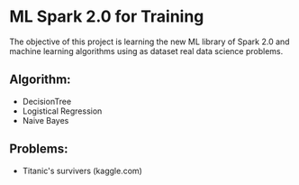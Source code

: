 ML Spark 2.0 for Training
=========================

The objective of this project is 
learning the new ML library of Spark 2.0 and machine learning algorithms using as dataset real data science problems.
 
 Algorithm:
 ----------
 - DecisionTree
 - Logistical Regression
 - Naive Bayes
 
 Problems:
 ---------
 - Titanic's survivers (kaggle.com)
  
  
 



